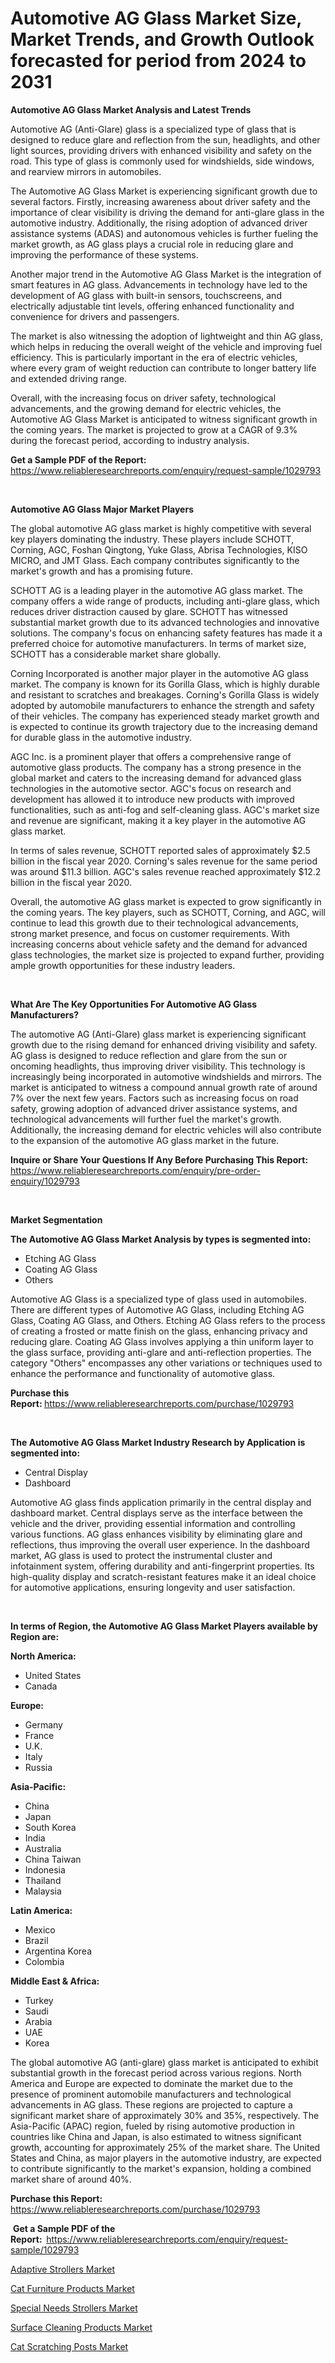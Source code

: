 <p><h1>Automotive AG Glass Market Size, Market Trends, and Growth Outlook forecasted for period from 2024 to 2031</h1></p><p><strong>Automotive AG Glass Market Analysis and Latest Trends</strong></p>
<p><p>Automotive AG (Anti-Glare) glass is a specialized type of glass that is designed to reduce glare and reflection from the sun, headlights, and other light sources, providing drivers with enhanced visibility and safety on the road. This type of glass is commonly used for windshields, side windows, and rearview mirrors in automobiles.</p><p>The Automotive AG Glass Market is experiencing significant growth due to several factors. Firstly, increasing awareness about driver safety and the importance of clear visibility is driving the demand for anti-glare glass in the automotive industry. Additionally, the rising adoption of advanced driver assistance systems (ADAS) and autonomous vehicles is further fueling the market growth, as AG glass plays a crucial role in reducing glare and improving the performance of these systems.</p><p>Another major trend in the Automotive AG Glass Market is the integration of smart features in AG glass. Advancements in technology have led to the development of AG glass with built-in sensors, touchscreens, and electrically adjustable tint levels, offering enhanced functionality and convenience for drivers and passengers.</p><p>The market is also witnessing the adoption of lightweight and thin AG glass, which helps in reducing the overall weight of the vehicle and improving fuel efficiency. This is particularly important in the era of electric vehicles, where every gram of weight reduction can contribute to longer battery life and extended driving range.</p><p>Overall, with the increasing focus on driver safety, technological advancements, and the growing demand for electric vehicles, the Automotive AG Glass Market is anticipated to witness significant growth in the coming years. The market is projected to grow at a CAGR of 9.3% during the forecast period, according to industry analysis.</p></p>
<p><strong>Get a Sample PDF of the Report:&nbsp;</strong> <a href="https://www.reliableresearchreports.com/enquiry/request-sample/1029793">https://www.reliableresearchreports.com/enquiry/request-sample/1029793</a></p>
<p>&nbsp;</p>
<p><strong>Automotive AG Glass Major Market Players</strong></p>
<p><p>The global automotive AG glass market is highly competitive with several key players dominating the industry. These players include SCHOTT, Corning, AGC, Foshan Qingtong, Yuke Glass, Abrisa Technologies, KISO MICRO, and JMT Glass. Each company contributes significantly to the market's growth and has a promising future.</p><p>SCHOTT AG is a leading player in the automotive AG glass market. The company offers a wide range of products, including anti-glare glass, which reduces driver distraction caused by glare. SCHOTT has witnessed substantial market growth due to its advanced technologies and innovative solutions. The company's focus on enhancing safety features has made it a preferred choice for automotive manufacturers. In terms of market size, SCHOTT has a considerable market share globally.</p><p>Corning Incorporated is another major player in the automotive AG glass market. The company is known for its Gorilla Glass, which is highly durable and resistant to scratches and breakages. Corning's Gorilla Glass is widely adopted by automobile manufacturers to enhance the strength and safety of their vehicles. The company has experienced steady market growth and is expected to continue its growth trajectory due to the increasing demand for durable glass in the automotive industry.</p><p>AGC Inc. is a prominent player that offers a comprehensive range of automotive glass products. The company has a strong presence in the global market and caters to the increasing demand for advanced glass technologies in the automotive sector. AGC's focus on research and development has allowed it to introduce new products with improved functionalities, such as anti-fog and self-cleaning glass. AGC's market size and revenue are significant, making it a key player in the automotive AG glass market.</p><p>In terms of sales revenue, SCHOTT reported sales of approximately $2.5 billion in the fiscal year 2020. Corning's sales revenue for the same period was around $11.3 billion. AGC's sales revenue reached approximately $12.2 billion in the fiscal year 2020.</p><p>Overall, the automotive AG glass market is expected to grow significantly in the coming years. The key players, such as SCHOTT, Corning, and AGC, will continue to lead this growth due to their technological advancements, strong market presence, and focus on customer requirements. With increasing concerns about vehicle safety and the demand for advanced glass technologies, the market size is projected to expand further, providing ample growth opportunities for these industry leaders.</p></p>
<p>&nbsp;</p>
<p><strong>What Are The Key Opportunities For Automotive AG Glass Manufacturers?</strong></p>
<p><p>The automotive AG (Anti-Glare) glass market is experiencing significant growth due to the rising demand for enhanced driving visibility and safety. AG glass is designed to reduce reflection and glare from the sun or oncoming headlights, thus improving driver visibility. This technology is increasingly being incorporated in automotive windshields and mirrors. The market is anticipated to witness a compound annual growth rate of around 7% over the next few years. Factors such as increasing focus on road safety, growing adoption of advanced driver assistance systems, and technological advancements will further fuel the market's growth. Additionally, the increasing demand for electric vehicles will also contribute to the expansion of the automotive AG glass market in the future.</p></p>
<p><strong>Inquire or Share Your Questions If Any Before Purchasing This Report:</strong> <a href="https://www.reliableresearchreports.com/enquiry/pre-order-enquiry/1029793">https://www.reliableresearchreports.com/enquiry/pre-order-enquiry/1029793</a></p>
<p>&nbsp;</p>
<p><strong>Market Segmentation</strong></p>
<p><strong>The Automotive AG Glass Market Analysis by types is segmented into:</strong></p>
<p><ul><li>Etching AG Glass</li><li>Coating AG Glass</li><li>Others</li></ul></p>
<p><p>Automotive AG Glass is a specialized type of glass used in automobiles. There are different types of Automotive AG Glass, including Etching AG Glass, Coating AG Glass, and Others. Etching AG Glass refers to the process of creating a frosted or matte finish on the glass, enhancing privacy and reducing glare. Coating AG Glass involves applying a thin uniform layer to the glass surface, providing anti-glare and anti-reflection properties. The category "Others" encompasses any other variations or techniques used to enhance the performance and functionality of automotive glass.</p></p>
<p><strong>Purchase this Report:&nbsp;</strong><a href="https://www.reliableresearchreports.com/purchase/1029793">https://www.reliableresearchreports.com/purchase/1029793</a></p>
<p>&nbsp;</p>
<p><strong>The Automotive AG Glass Market Industry Research by Application is segmented into:</strong></p>
<p><ul><li>Central Display</li><li>Dashboard</li></ul></p>
<p><p>Automotive AG glass finds application primarily in the central display and dashboard market. Central displays serve as the interface between the vehicle and the driver, providing essential information and controlling various functions. AG glass enhances visibility by eliminating glare and reflections, thus improving the overall user experience. In the dashboard market, AG glass is used to protect the instrumental cluster and infotainment system, offering durability and anti-fingerprint properties. Its high-quality display and scratch-resistant features make it an ideal choice for automotive applications, ensuring longevity and user satisfaction.</p></p>
<p>&nbsp;</p>
<p><strong>In terms of Region, the Automotive AG Glass Market Players available by Region are:</strong></p>
<p>
    <p> <strong> North America: </strong>
        <ul>
            <li>United States</li>
            <li>Canada</li>
        </ul>
        </p> 
    <p> <strong> Europe: </strong>
        <ul>
            <li>Germany</li>
            <li>France</li>
            <li>U.K.</li>
            <li>Italy</li>
            <li>Russia</li>
        </ul>
        </p> 
    <p> <strong> Asia-Pacific: </strong>
        <ul>
            <li>China</li>
            <li>Japan</li>
            <li>South Korea</li>
            <li>India</li>
            <li>Australia</li>
            <li>China Taiwan</li>
            <li>Indonesia</li>
            <li>Thailand</li>
            <li>Malaysia</li>
        </ul>
        </p> 
    <p> <strong> Latin America: </strong>
        <ul>
            <li>Mexico</li>
            <li>Brazil</li>
            <li>Argentina Korea</li>
            <li>Colombia</li>
        </ul>
        </p> 
    <p> <strong> Middle East & Africa: </strong>
        <ul>
            <li>Turkey</li>
            <li>Saudi</li>
            <li>Arabia</li>
            <li>UAE</li>
            <li>Korea</li>
        </ul>
    </p>
    </p>
<p><p>The global automotive AG (anti-glare) glass market is anticipated to exhibit substantial growth in the forecast period across various regions. North America and Europe are expected to dominate the market due to the presence of prominent automobile manufacturers and technological advancements in AG glass. These regions are projected to capture a significant market share of approximately 30% and 35%, respectively. The Asia-Pacific (APAC) region, fueled by rising automotive production in countries like China and Japan, is also estimated to witness significant growth, accounting for approximately 25% of the market share. The United States and China, as major players in the automotive industry, are expected to contribute significantly to the market's expansion, holding a combined market share of around 40%.</p></p>
<p><strong>Purchase this Report: </strong><a href="https://www.reliableresearchreports.com/purchase/1029793">https://www.reliableresearchreports.com/purchase/1029793</a></p>
<p>&nbsp;<strong>Get a Sample PDF of the Report:&nbsp;&nbsp;</strong><a href="https://www.reliableresearchreports.com/enquiry/request-sample/1029793">https://www.reliableresearchreports.com/enquiry/request-sample/1029793</a></p>
<p><strong></strong></p>
<p><p><a href="https://medium.com/p/eb4e1198c91c/edit">Adaptive Strollers Market</a></p><p><a href="https://medium.com/p/bdc2fe948819/edit">Cat Furniture Products Market</a></p><p><a href="https://medium.com/p/e32295080bf9/edit">Special Needs Strollers Market</a></p><p><a href="https://medium.com/p/fbee51184407/edit">Surface Cleaning Products Market</a></p><p><a href="https://medium.com/p/cd104537470f/edit">Cat Scratching Posts Market</a></p></p>